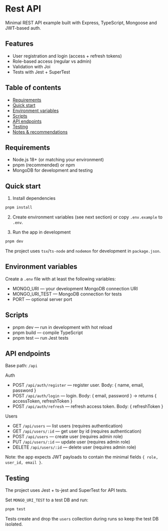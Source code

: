 # Rest API

Minimal REST API example built with Express, TypeScript, Mongoose and JWT-based auth.

## Features

- User registration and login (access + refresh tokens)
- Role-based access (regular vs admin)
- Validation with Joi
- Tests with Jest + SuperTest

## Table of contents

- [Requirements](#requirements)
- [Quick start](#quick-start)
- [Environment variables](#environment-variables)
- [Scripts](#scripts)
- [API endpoints](#api-endpoints)
- [Testing](#testing)
- [Notes & recommendations](#notes--recommendations)

## Requirements

- Node.js 18+ (or matching your environment)
- pnpm (recommended) or npm
- MongoDB for development and testing

## Quick start

1. Install dependencies

```powershell
pnpm install
```

2. Create environment variables (see next section) or copy `.env.example` to `.env`.

3. Run the app in development

```powershell
pnpm dev
```

The project uses `tsx`/`ts-node` and `nodemon` for development in `package.json`.

## Environment variables

Create a `.env` file with at least the following variables:

- MONGO_URI — your development MongoDB connection URI
- MONGO_URI_TEST — MongoDB connection for tests
- PORT — optional server port

## Scripts

- pnpm dev — run in development with hot reload
- pnpm build — compile TypeScript
- pnpm test — run Jest tests

## API endpoints

Base path: `/api`

Auth
- POST `/api/auth/register` — register user. Body: { name, email, password }
- POST `/api/auth/login` — login. Body: { email, password } -> returns { accessToken, refreshToken }
- POST `/api/auth/refresh` — refresh access token. Body: { refreshToken }

Users
- GET `/api/users` — list users (requires authentication)
- GET `/api/users/:id` — get user by id (requires authentication)
- POST `/api/users` — create user (requires admin role)
- PUT `/api/users/:id` — update user (requires admin role)
- DELETE `/api/users/:id` — delete user (requires admin role)

Note: the app expects JWT payloads to contain the minimal fields `{ role, user_id, email }`.

## Testing

The project uses Jest + ts-jest and SuperTest for API tests.

Set `MONGO_URI_TEST` to a test DB and run:

```powershell
pnpm test
```

Tests create and drop the `users` collection during runs so keep the test DB isolated.
